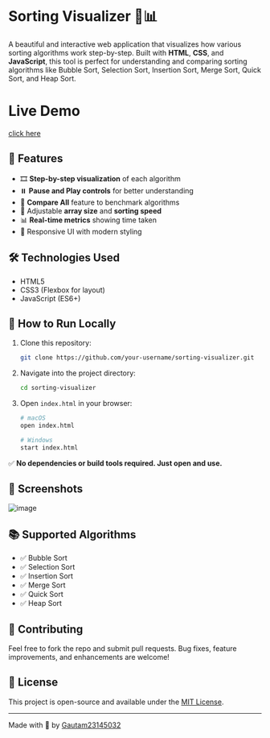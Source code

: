 # Sorting Visualizer 🧠📊

A beautiful and interactive web application that visualizes how various sorting algorithms work step-by-step. Built with **HTML**, **CSS**, and **JavaScript**, this tool is perfect for understanding and comparing sorting algorithms like Bubble Sort, Selection Sort, Insertion Sort, Merge Sort, Quick Sort, and Heap Sort.
# Live Demo
[click here](https://gautam23145032.github.io/sortingVisualizer/)

## 🌟 Features

- 🎞️ **Step-by-step visualization** of each algorithm  
- ⏸️ **Pause and Play controls** for better understanding  
- 🎯 **Compare All** feature to benchmark algorithms  
- 🔧 Adjustable **array size** and **sorting speed**  
- 📊 **Real-time metrics** showing time taken  
- 📱 Responsive UI with modern styling  

## 🛠️ Technologies Used

- HTML5  
- CSS3 (Flexbox for layout)  
- JavaScript (ES6+)  

## 🚀 How to Run Locally

1. Clone this repository:
   ```bash
   git clone https://github.com/your-username/sorting-visualizer.git
   ```

2. Navigate into the project directory:
   ```bash
   cd sorting-visualizer
   ```

3. Open `index.html` in your browser:
   ```bash
   # macOS
   open index.html

   # Windows
   start index.html
   ```

✅ **No dependencies or build tools required. Just open and use.**

## 📸 Screenshots

![image](https://github.com/user-attachments/assets/27b90f7d-f477-4aad-b143-9c6a72a036fb)


## 📚 Supported Algorithms

- ✅ Bubble Sort  
- ✅ Selection Sort  
- ✅ Insertion Sort  
- ✅ Merge Sort  
- ✅ Quick Sort  
- ✅ Heap Sort  

## 🙌 Contributing

Feel free to fork the repo and submit pull requests. Bug fixes, feature improvements, and enhancements are welcome!

## 📄 License

This project is open-source and available under the [MIT License](LICENSE).

---

Made with 💙 by [Gautam23145032](https://github.com/Gautam23145032)
